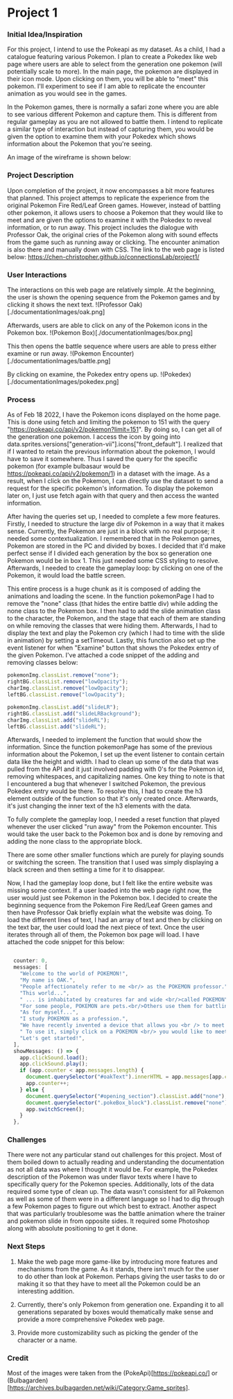 # Project 1

### Initial Idea/Inspiration

For this project, I intend to use the Pokeapi as my dataset. As a child, I had a catalogue featuring various Pokemon. I plan to create a Pokedex like web page where users are able to select from the generation one pokemon (will potentially scale to more). In the main page, the pokemon are displayed in their icon mode. Upon clicking on them, you will be able to "meet" this pokemon. I'll experiment to see if I am able to replicate the encounter animation as you would see in the games.

In the Pokemon games, there is normally a safari zone where you are able to see various different Pokemon and capture them. This is different from regular gameplay as you are not allowed to battle them. I intend to replicate a similar type of interaction but instead of capturing them, you would be given the option to examine them with your Pokedex which shows information about the Pokemon that you're seeing.

An image of the wireframe is shown below:

### Project Description

Upon completion of the project, it now encompasses a bit more features that planned. This project attemps to replicate the experience from the original Pokemon Fire Red/Leaf Green games. However, instead of battling other pokemon, it allows users to choose a Pokemon that they would like to meet and are given the options to examine it with the Pokedex to reveal information, or to run away. This project includes the dialogue with Professor Oak, the original cries of the Pokemon along with sound effects from the game such as running away or clicking. The encounter animation is also there and manually down with CSS.
The link to the web page is listed below:
https://chen-christopher.github.io/connectionsLab/project1/

### User Interactions

The interactions on this web page are relatively simple. At the beginning, the user is shown the opening sequence from the Pokemon games and by clicking it shows the next text.
!(Professor Oak)[./documentationImages/oak.png]

Afterwards, users are able to click on any of the Pokemon icons in the Pokemon box.
!(Pokemon Box)[./documentationImages/box.png]

This then opens the battle sequence where users are able to press either examine or run away.
!(Pokemon Encounter)[./documentationImages/battle.png]

By clicking on examine, the Pokedex entry opens up.
!(Pokedex)[./documentationImages/pokedex.png]

### Process

As of Feb 18 2022, I have the Pokemon icons displayed on the home page. This is done using fetch and limiting the pokemon to 151 with the query "https://pokeapi.co/api/v2/pokemon?limit=151". By doing so, I can get all of the generation one pokemon. I access the icon by going into data.sprites.versions["generation-vii"].icons["front_default"]. I realized that if I wanted to retain the previous information about the pokemon, I would have to save it somewhere. Thus I saved the query for the specific pokemon (for example bulbasaur would be https://pokeapi.co/api/v2/pokemon/1) in a dataset with the image. As a result, when I click on the Pokemon, I can directly use the dataset to send a request for the specific pokemon's information. To display the pokemon later on, I just use fetch again with that query and then access the wanted information.

After having the queries set up, I needed to complete a few more features. Firstly, I needed to structure the large div of Pokemon in a way that it makes sense. Currently, the Pokemon are just in a block with no real purpose; it needed some contextualization. I remembered that in the Pokemon games, Pokemon are stored in the PC and divided by boxes. I decided that it'd make perfect sense if I divided each generation by the box so generation one Pokemon would be in box 1. This just needed some CSS styling to resolve. Afterwards, I needed to create the gameplay loop: by clicking on one of the Pokemon, it would load the battle screen.

This entire process is a huge chunk as it is composed of adding the animations and loading the scene. In the function pokemonPage I had to remove the "none" class (that hides the entire battle div) while adding the none class to the Pokemon box. I then had to add the slide animation class to the character, the Pokemon, and the stage that each of them are standing on while removing the classes that were hiding them. Afterwards, I had to display the text and play the Pokemon cry (which I had to time with the slide in animation) by setting a setTimeout. Lastly, this function also set up the event listener for when "Examine" button that shows the Pokedex entry of the given Pokemon. I've attached a code snippet of the adding and removing classes below:

```js
pokemonImg.classList.remove("none");
rightBG.classList.remove("lowOpacity");
charImg.classList.remove("lowOpacity");
leftBG.classList.remove("lowOpacity");

pokemonImg.classList.add("slideLR");
rightBG.classList.add("slideLRBackground");
charImg.classList.add("slideRL");
leftBG.classList.add("slideRL");
```

Afterwards, I needed to implement the function that would show the information. Since the function pokemonPage has some of the previous information about the Pokemon, I set up the event listener to contain certain data like the height and width. I had to clean up some of the data that was pulled from the API and it just involved padding with 0's for the Pokemon id, removing whitespaces, and capitalizing names. One key thing to note is that I encountered a bug that whenever I switched Pokemon, the previous Pokedex entry would be there. To resolve this, I had to create the h3 element outside of the function so that it's only created once. Afterwards, it's just changing the inner text of the h3 elements with the data.

To fully complete the gameplay loop, I needed a reset function that played whenever the user clicked "run away" from the Pokemon encounter. This would take the user back to the Pokemon box and is done by removing and adding the none class to the appropriate block.

There are some other smaller functions which are purely for playing sounds or switching the screen. The transition that I used was simply displaying a black screen and then setting a time for it to disappear.

Now, I had the gameplay loop done, but I felt like the entire website was missing some context. If a user loaded into the web page right now, the user would just see Pokemon in the Pokemon box. I decided to create the beginning sequence from the Pokemon Fire Red/Leaf Green games and then have Professor Oak briefly explain what the website was doing. To load the different lines of text, I had an array of text and then by clicking on the text bar, the user could load the next piece of text. Once the user iterates through all of them, the Pokemon box page will load. I have attached the code snippet for this below:

```js

  counter: 0,
  messages: [
    "Welcome to the world of POKEMON!",
    "My name is OAK.",
    "People affectionately refer to me <br/> as the POKEMON professor.",
    "This world...",
    " ... is inhabitated by creatures far and wide <br/>called POKEMON",
    "For some people, POKEMON are pets.<br/>Others use them for battling.",
    "As for myself...",
    "I study POKEMON as a profession.",
    "We have recently invented a device that allows you <br /> to meet different kinds of POKEMON!",
    " To use it, simply click on a POKEMON <br/> you would like to meet.",
    "Let's get started!",
  ],
  showMessages: () => {
    app.clickSound.load();
    app.clickSound.play();
    if (app.counter < app.messages.length) {
      document.querySelector("#oakText").innerHTML = app.messages[app.counter];
      app.counter++;
    } else {
      document.querySelector("#opening_section").classList.add("none");
      document.querySelector(".pokeBox_block").classList.remove("none");
      app.switchScreen();
    }
  },

```

### Challenges

There were not any particular stand out challenges for this project. Most of them boiled down to actually reading and understanding the documentation as not all data was where I thought it would be. For example, the Pokedex description of the Pokemon was under flavor texts where I have to specifically query for the Pokemon species. Additionally, lots of the data required some type of clean up. The data wasn't consistent for all Pokemon as well as some of them were in a different language so I had to dig through a few Pokemon pages to figure out which best to extract. Another aspect that was particularly troublesome was the battle animation where the trainer and pokemon slide in from opposite sides. It required some Photoshop along with absolute positioning to get it done.

### Next Steps

1. Make the web page more game-like by introducing more features and mechanisms from the game. As it stands, there isn't much for the user to do other than look at Pokemon. Perhaps giving the user tasks to do or making it so that they have to meet all the Pokemon could be an interesting addition.

2. Currently, there's only Pokemon from generation one. Expanding it to all generations separated by boxes would thematically make sense and provide a more comprehensive Pokedex web page.

3. Provide more customizability such as picking the gender of the character or a name.

### Credit

Most of the images were taken from the (PokeApi)[https://pokeapi.co/] or (Bulbagarden)[https://archives.bulbagarden.net/wiki/Category:Game_sprites].
